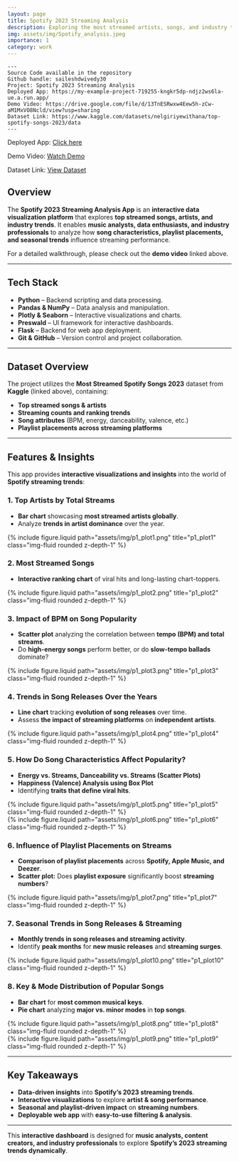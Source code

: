 ```yaml
---
layout: page
title: Spotify 2023 Streaming Analysis
description: Exploring the most streamed artists, songs, and industry trends of 2023 through interactive data visualization.
img: assets/img/Spotify_analysis.jpeg
importance: 1
category: work
---
```


    ---
    Source Code available in the repository
    Github handle: saileshdwivedy30
    Project: Spotify 2023 Streaming Analysis
    Deployed App: https://my-example-project-719255-kngkr5dp-ndjz2ws6la-ue.a.run.app/
    Demo Video: https://drive.google.com/file/d/13TnESRwxw4Eew5h-zCw-aM1MxVO8Ncld/view?usp=sharing
    Dataset Link: https://www.kaggle.com/datasets/nelgiriyewithana/top-spotify-songs-2023/data
    ---

Deployed App: <a href="https://my-example-project-719255-kngkr5dp-ndjz2ws6la-ue.a.run.app/" target="_blank">Click here</a>

Demo Video: <a href="https://drive.google.com/file/d/13TnESRwxw4Eew5h-zCw-aM1MxVO8Ncld/view?usp=sharing" target="_blank">Watch Demo</a>  

Dataset Link: <a href="https://www.kaggle.com/datasets/nelgiriyewithana/top-spotify-songs-2023/data" target="_blank">View Dataset</a>

## **Overview**
The **Spotify 2023 Streaming Analysis App** is an **interactive data visualization platform** that explores **top streamed songs, artists, and industry trends**. It enables **music analysts, data enthusiasts, and industry professionals** to analyze how **song characteristics, playlist placements, and seasonal trends** influence streaming performance.

For a detailed walkthrough, please check out the **demo video** linked above.

---

## **Tech Stack**
- **Python** – Backend scripting and data processing.
- **Pandas & NumPy** – Data analysis and manipulation.
- **Plotly & Seaborn** – Interactive visualizations and charts.
- **Preswald** – UI framework for interactive dashboards.
- **Flask** – Backend for web app deployment.
- **Git & GitHub** – Version control and project collaboration.

---

## **Dataset Overview**
The project utilizes the **Most Streamed Spotify Songs 2023** dataset from **Kaggle** (linked above), containing:
- **Top streamed songs & artists**
- **Streaming counts and ranking trends**
- **Song attributes** (BPM, energy, danceability, valence, etc.)
- **Playlist placements across streaming platforms**

---
## **Features & Insights**
This app provides **interactive visualizations and insights** into the world of **Spotify streaming trends**:

### **1️. Top Artists by Total Streams**
- **Bar chart** showcasing **most streamed artists globally**.
- Analyze **trends in artist dominance** over the year.

<div class="row justify-content-sm-center">
    <div class="col-sm mt-3 mt-md-0">
        {% include figure.liquid path="assets/img/p1_plot1.png" title="p1_plot1" class="img-fluid rounded z-depth-1" %}
    </div>
</div>

### **2️. Most Streamed Songs**
- **Interactive ranking chart** of viral hits and long-lasting chart-toppers.

<div class="row justify-content-sm-center">
    <div class="col-sm mt-3 mt-md-0">
        {% include figure.liquid path="assets/img/p1_plot2.png" title="p1_plot2" class="img-fluid rounded z-depth-1" %}
    </div>
</div>

### **3️. Impact of BPM on Song Popularity**
- **Scatter plot** analyzing the correlation between **tempo (BPM) and total streams**.
- Do **high-energy songs** perform better, or do **slow-tempo ballads** dominate?

<div class="row justify-content-sm-center">
    <div class="col-sm mt-3 mt-md-0">
        {% include figure.liquid path="assets/img/p1_plot3.png" title="p1_plot3" class="img-fluid rounded z-depth-1" %}
    </div>
</div>

### **4️. Trends in Song Releases Over the Years**
- **Line chart** tracking **evolution of song releases** over time.
- Assess **the impact of streaming platforms** on **independent artists**.

<div class="row justify-content-sm-center">
    <div class="col-sm mt-3 mt-md-0">
        {% include figure.liquid path="assets/img/p1_plot4.png" title="p1_plot4" class="img-fluid rounded z-depth-1" %}
    </div>
</div>

### **5️. How Do Song Characteristics Affect Popularity?**
- **Energy vs. Streams, Danceability vs. Streams (Scatter Plots)**
- **Happiness (Valence) Analysis using Box Plot**
- Identifying **traits that define viral hits**.

<div class="row justify-content-sm-center">
    <div class="col-sm mt-3 mt-md-0">
        {% include figure.liquid path="assets/img/p1_plot5.png" title="p1_plot5" class="img-fluid rounded z-depth-1" %}
    </div>
</div>

<div class="row justify-content-sm-center">
    <div class="col-sm mt-3 mt-md-0">
        {% include figure.liquid path="assets/img/p1_plot6.png" title="p1_plot6" class="img-fluid rounded z-depth-1" %}
    </div>
</div>

### **6️. Influence of Playlist Placements on Streams**
- **Comparison of playlist placements** across **Spotify, Apple Music, and Deezer**.
- **Scatter plot:** Does **playlist exposure** significantly boost **streaming numbers**?

<div class="row justify-content-sm-center">
    <div class="col-sm mt-3 mt-md-0">
        {% include figure.liquid path="assets/img/p1_plot7.png" title="p1_plot7" class="img-fluid rounded z-depth-1" %}
    </div>
</div>

### **7️. Seasonal Trends in Song Releases & Streaming**
- **Monthly trends in song releases and streaming activity**.
- Identify **peak months** for **new music releases** and **streaming surges**.

<div class="row justify-content-sm-center">
    <div class="col-sm mt-3 mt-md-0">
        {% include figure.liquid path="assets/img/p1_plot10.png" title="p1_plot10" class="img-fluid rounded z-depth-1" %}
    </div>
</div>

### **8️. Key & Mode Distribution of Popular Songs**
- **Bar chart** for **most common musical keys**.
- **Pie chart** analyzing **major vs. minor modes** in **top songs**.

<div class="row justify-content-sm-center">
    <div class="col-sm mt-3 mt-md-0">
        {% include figure.liquid path="assets/img/p1_plot8.png" title="p1_plot8" class="img-fluid rounded z-depth-1" %}
    </div>
</div>

<div class="row justify-content-sm-center">
    <div class="col-sm mt-3 mt-md-0">
        {% include figure.liquid path="assets/img/p1_plot9.png" title="p1_plot9" class="img-fluid rounded z-depth-1" %}
    </div>
</div>

---

## **Key Takeaways**
- **Data-driven insights** into **Spotify’s 2023 streaming trends**.
- **Interactive visualizations** to explore **artist & song performance**.
- **Seasonal and playlist-driven impact** on **streaming numbers**.
- **Deployable web app** with **easy-to-use filtering & analysis**.

---
This **interactive dashboard** is designed for **music analysts, content creators, and industry professionals** to explore **Spotify’s 2023 streaming trends dynamically**.